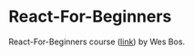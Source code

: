 # React-For-Beginners
React-For-Beginners course ([link](https://reactforbeginners.com/)) by Wes Bos.
